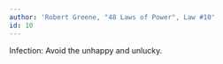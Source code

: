 ```yaml
---
author: 'Robert Greene, "48 Laws of Power", Law #10'
id: 10
---
```


Infection: Avoid the unhappy and unlucky.
